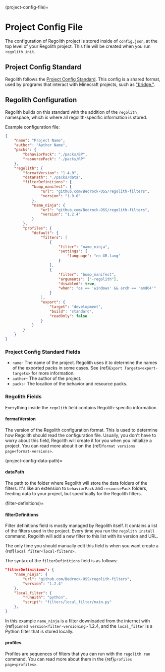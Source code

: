 (project-config-file)=
# Project Config File

The configuration of Regolith project is stored inside of `config.json`, at the top level of your Regolith project. This file will be created when you run `regolith init`.

## Project Config Standard

Regolith follows the [Project Config Standard](https://github.com/Bedrock-OSS/project-config-standard). This config is a shared format, used by programs that interact with Minecraft projects, such as ["bridge."](https://editor.bridge-core.app/).

## Regolith Configuration

Regolith builds on this standard with the addition of the `regolith` namespace, which is where all regolith-specific information is stored.

Example configuration file:
```json
{
    "name": "Project Name",
    "author": "Author Name",
    "packs": {
        "behaviorPack": "./packs/BP",
        "resourcePack": "./packs/RP"
    },
    "regolith": {
        "formatVersion": "1.4.0",
        "dataPath": "./packs/data",
        "filterDefinitions": {
            "bump_manifest": {
                "url": "github.com/Bedrock-OSS/regolith-filters",
                "version": "1.0.0"
            },
            "name_ninja": {
                "url": "github.com/Bedrock-OSS/regolith-filters",
                "version": "1.2.4"
            }
        },
        "profiles": {
            "default": {
                "filters": [
                    {
                        "filter": "name_ninja",
                        "settings": {
                            "language": "en_GB.lang"
                        }
                    },
                    {
                        "filter": "bump_manifest",
                        "arguments": ["-regolith"],
                        "disabled": true,
                        "when": "os == 'windows' && arch == 'amd64'"
                    }
                ],
                "export": {
                    "target": "development",
                    "build": "standard",
                    "readOnly": false
                }
            }
        }
    }
}
```

### Project Config Standard Fields
- `name`- The name of the project. Regolith uses it to determine the names of the exported packs in some cases. See {ref}`Export Targets<export-targets>` for more information.
- `author`- The author of the project.
- `packs`- The location of the behavior and resource packs.

### Regolith Fields
Everything inside the `regolith` field contains Regolith-specific information.

#### formatVersion
The version of the Regolith configuration format. This is used to determine how Regolith should read the configuration file. Usually, you don't have to worry about this field, Regolith will create it for you when you initialize a project. You can read more about it on the {ref}`format versions page<format-versions>`.

(project-config-data-path)=
#### dataPath
The path to the folder where Regolith will store the data folders of the filters. It's like an extension to `behaviorPack` and `resourcePack` folders, feeding data to your project, but specifically for the Regolith filters.

(filter-definitions)=
#### filterDefinitions
Filter definitions field is mostly managed by Regolith itself. It contains a list of the filters used in the project. Every time you run the `regolith install` command, Regolith will add a new filter to this list with its version and URL.

The only time you should manually edit this field is when you want create a {ref}`local filter<local-filters>`.

The syntax of the `filterDefinitions` field is as follows:
```json
"filterDefinitions": {
    "name_ninja": {
        "url": "github.com/Bedrock-OSS/regolith-filters",
        "version": "1.2.4"
    },
    "local_filter": {
        "runWith": "python",
        "script": "filters/local_filter/main.py"
    },
}
```
In this example `name_ninja` is a filter downloaded from the internet with {ref}`pinned version<filter-versioning>` 1.2.4, and the `local_filter` is a Python filter that is stored locally.


#### profiles
Profiles are sequences of filters that you can run with the `regolith run` command. You can read more about them in the {ref}`profiles page<profiles>`.
